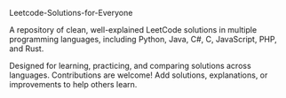 Leetcode-Solutions-for-Everyone

A repository of clean, well-explained LeetCode solutions in multiple programming languages, including Python, Java, C#, C, JavaScript, PHP, and Rust.

Designed for learning, practicing, and comparing solutions across languages. Contributions are welcome! Add solutions, explanations, or improvements to help others learn.

